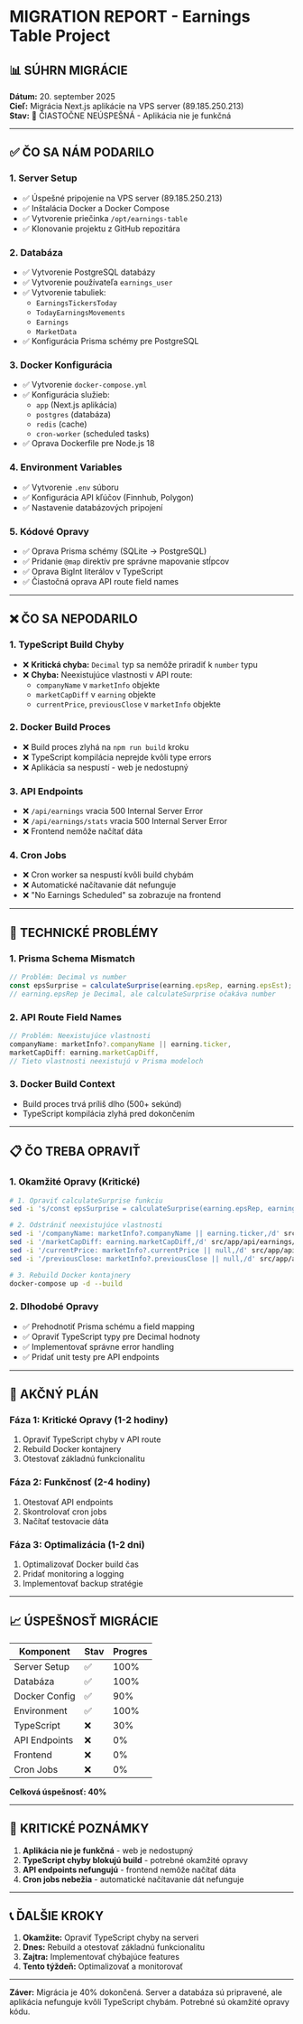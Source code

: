 # MIGRATION REPORT - Earnings Table Project

## 📊 SÚHRN MIGRÁCIE

**Dátum:** 20. september 2025  
**Cieľ:** Migrácia Next.js aplikácie na VPS server (89.185.250.213)  
**Stav:** 🔴 ČIASTOČNE NEÚSPEŠNÁ - Aplikácia nie je funkčná

---

## ✅ ČO SA NÁM PODARILO

### 1. **Server Setup**

- ✅ Úspešné pripojenie na VPS server (89.185.250.213)
- ✅ Inštalácia Docker a Docker Compose
- ✅ Vytvorenie priečinka `/opt/earnings-table`
- ✅ Klonovanie projektu z GitHub repozitára

### 2. **Databáza**

- ✅ Vytvorenie PostgreSQL databázy
- ✅ Vytvorenie používateľa `earnings_user`
- ✅ Vytvorenie tabuliek:
  - `EarningsTickersToday`
  - `TodayEarningsMovements`
  - `Earnings`
  - `MarketData`
- ✅ Konfigurácia Prisma schémy pre PostgreSQL

### 3. **Docker Konfigurácia**

- ✅ Vytvorenie `docker-compose.yml`
- ✅ Konfigurácia služieb:
  - `app` (Next.js aplikácia)
  - `postgres` (databáza)
  - `redis` (cache)
  - `cron-worker` (scheduled tasks)
- ✅ Oprava Dockerfile pre Node.js 18

### 4. **Environment Variables**

- ✅ Vytvorenie `.env` súboru
- ✅ Konfigurácia API kľúčov (Finnhub, Polygon)
- ✅ Nastavenie databázových pripojení

### 5. **Kódové Opravy**

- ✅ Oprava Prisma schémy (SQLite → PostgreSQL)
- ✅ Pridanie `@map` direktív pre správne mapovanie stĺpcov
- ✅ Oprava BigInt literálov v TypeScript
- ✅ Čiastočná oprava API route field names

---

## ❌ ČO SA NEPODARILO

### 1. **TypeScript Build Chyby**

- ❌ **Kritická chyba:** `Decimal` typ sa nemôže priradiť k `number` typu
- ❌ **Chyba:** Neexistujúce vlastnosti v API route:
  - `companyName` v `marketInfo` objekte
  - `marketCapDiff` v `earning` objekte
  - `currentPrice`, `previousClose` v `marketInfo` objekte

### 2. **Docker Build Proces**

- ❌ Build proces zlyhá na `npm run build` kroku
- ❌ TypeScript kompilácia neprejde kvôli type errors
- ❌ Aplikácia sa nespustí - web je nedostupný

### 3. **API Endpoints**

- ❌ `/api/earnings` vracia 500 Internal Server Error
- ❌ `/api/earnings/stats` vracia 500 Internal Server Error
- ❌ Frontend nemôže načítať dáta

### 4. **Cron Jobs**

- ❌ Cron worker sa nespustí kvôli build chybám
- ❌ Automatické načítavanie dát nefunguje
- ❌ "No Earnings Scheduled" sa zobrazuje na frontend

---

## 🔧 TECHNICKÉ PROBLÉMY

### 1. **Prisma Schema Mismatch**

```typescript
// Problém: Decimal vs number
const epsSurprise = calculateSurprise(earning.epsRep, earning.epsEst);
// earning.epsRep je Decimal, ale calculateSurprise očakáva number
```

### 2. **API Route Field Names**

```typescript
// Problém: Neexistujúce vlastnosti
companyName: marketInfo?.companyName || earning.ticker,
marketCapDiff: earning.marketCapDiff,
// Tieto vlastnosti neexistujú v Prisma modeloch
```

### 3. **Docker Build Context**

- Build proces trvá príliš dlho (500+ sekúnd)
- TypeScript kompilácia zlyhá pred dokončením

---

## 📋 ČO TREBA OPRAVIŤ

### 1. **Okamžité Opravy (Kritické)**

```bash
# 1. Opraviť calculateSurprise funkciu
sed -i 's/const epsSurprise = calculateSurprise(earning.epsRep, earning.epsEst)/const epsSurprise = calculateSurprise(earning.epsRep ? Number(earning.epsRep) : null, earning.epsEst ? Number(earning.epsEst) : null)/g' src/app/api/earnings/route.ts

# 2. Odstrániť neexistujúce vlastnosti
sed -i '/companyName: marketInfo?.companyName || earning.ticker,/d' src/app/api/earnings/route.ts
sed -i '/marketCapDiff: earning.marketCapDiff,/d' src/app/api/earnings/route.ts
sed -i '/currentPrice: marketInfo?.currentPrice || null,/d' src/app/api/earnings/route.ts
sed -i '/previousClose: marketInfo?.previousClose || null,/d' src/app/api/earnings/route.ts

# 3. Rebuild Docker kontajnery
docker-compose up -d --build
```

### 2. **Dlhodobé Opravy**

- ✅ Prehodnotiť Prisma schému a field mapping
- ✅ Opraviť TypeScript typy pre Decimal hodnoty
- ✅ Implementovať správne error handling
- ✅ Pridať unit testy pre API endpoints

---

## 🎯 AKČNÝ PLÁN

### **Fáza 1: Kritické Opravy (1-2 hodiny)**

1. Opraviť TypeScript chyby v API route
2. Rebuild Docker kontajnery
3. Otestovať základnú funkcionalitu

### **Fáza 2: Funkčnosť (2-4 hodiny)**

1. Otestovať API endpoints
2. Skontrolovať cron jobs
3. Načítať testovacie dáta

### **Fáza 3: Optimalizácia (1-2 dni)**

1. Optimalizovať Docker build čas
2. Pridať monitoring a logging
3. Implementovať backup stratégie

---

## 📈 ÚSPEŠNOSŤ MIGRÁCIE

| Komponent     | Stav | Progres |
| ------------- | ---- | ------- |
| Server Setup  | ✅   | 100%    |
| Databáza      | ✅   | 100%    |
| Docker Config | ✅   | 90%     |
| Environment   | ✅   | 100%    |
| TypeScript    | ❌   | 30%     |
| API Endpoints | ❌   | 0%      |
| Frontend      | ❌   | 0%      |
| Cron Jobs     | ❌   | 0%      |

**Celková úspešnosť: 40%**

---

## 🚨 KRITICKÉ POZNÁMKY

1. **Aplikácia nie je funkčná** - web je nedostupný
2. **TypeScript chyby blokujú build** - potrebné okamžité opravy
3. **API endpoints nefungujú** - frontend nemôže načítať dáta
4. **Cron jobs nebežia** - automatické načítavanie dát nefunguje

---

## 📞 ĎALŠIE KROKY

1. **Okamžite:** Opraviť TypeScript chyby na serveri
2. **Dnes:** Rebuild a otestovať základnú funkcionalitu
3. **Zajtra:** Implementovať chýbajúce features
4. **Tento týždeň:** Optimalizovať a monitorovať

---

**Záver:** Migrácia je 40% dokončená. Server a databáza sú pripravené, ale aplikácia nefunguje kvôli TypeScript chybám. Potrebné sú okamžité opravy kódu.
